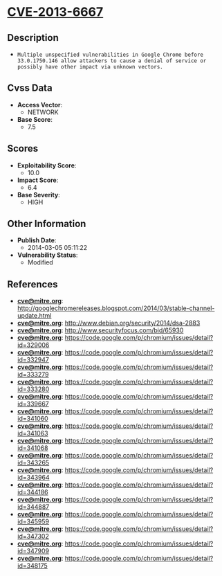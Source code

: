 
# [CVE-2013-6667](https://cve.mitre.org/cgi-bin/cvename.cgi?name=CVE-2013-6667)

## Description

- `Multiple unspecified vulnerabilities in Google Chrome before 33.0.1750.146 allow attackers to cause a denial of service or possibly have other impact via unknown vectors.`

## Cvss Data

- **Access Vector**:
  - NETWORK
- **Base Score**:
  - 7.5

## Scores

- **Exploitability Score**:
  - 10.0
- **Impact Score**:
  - 6.4
- **Base Severity**:
  - HIGH

## Other Information

- **Publish Date**:
  - 2014-03-05 05:11:22
- **Vulnerability Status**:
  - Modified

## References

- **cve@mitre.org**: http://googlechromereleases.blogspot.com/2014/03/stable-channel-update.html
- **cve@mitre.org**: http://www.debian.org/security/2014/dsa-2883
- **cve@mitre.org**: http://www.securityfocus.com/bid/65930
- **cve@mitre.org**: https://code.google.com/p/chromium/issues/detail?id=329006
- **cve@mitre.org**: https://code.google.com/p/chromium/issues/detail?id=332947
- **cve@mitre.org**: https://code.google.com/p/chromium/issues/detail?id=333279
- **cve@mitre.org**: https://code.google.com/p/chromium/issues/detail?id=333280
- **cve@mitre.org**: https://code.google.com/p/chromium/issues/detail?id=339667
- **cve@mitre.org**: https://code.google.com/p/chromium/issues/detail?id=341060
- **cve@mitre.org**: https://code.google.com/p/chromium/issues/detail?id=341063
- **cve@mitre.org**: https://code.google.com/p/chromium/issues/detail?id=341068
- **cve@mitre.org**: https://code.google.com/p/chromium/issues/detail?id=343265
- **cve@mitre.org**: https://code.google.com/p/chromium/issues/detail?id=343964
- **cve@mitre.org**: https://code.google.com/p/chromium/issues/detail?id=344186
- **cve@mitre.org**: https://code.google.com/p/chromium/issues/detail?id=344887
- **cve@mitre.org**: https://code.google.com/p/chromium/issues/detail?id=345959
- **cve@mitre.org**: https://code.google.com/p/chromium/issues/detail?id=347302
- **cve@mitre.org**: https://code.google.com/p/chromium/issues/detail?id=347909
- **cve@mitre.org**: https://code.google.com/p/chromium/issues/detail?id=348175
